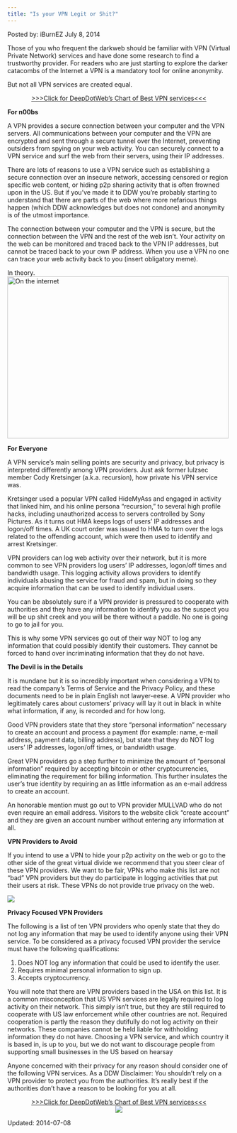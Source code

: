 ```yaml
---
title: "Is your VPN Legit or Shit?"
---
```



Posted by: iBurnEZ </a></span>
<span>July 8, 2014</span>

<p>Those of you who frequent the darkweb should be familiar with VPN (Virtual Private Network) services and have done some research to find a trustworthy provider. For readers who are just starting to explore the darker catacombs of the Internet a VPN is a mandatory tool for online anonymity.</p>
<p>But not all VPN services are created equal.</p>
<p style="text-align: center;"><a href="https://g-i-r.github.io/deepdotweb/vpn-comparison-chart/">&gt;&gt;&gt;Click for DeepDotWeb&#8217;s Chart of Best VPN services&lt;&lt;&lt;</a></p>
<p><strong>For n00bs</strong></p>
<p>A VPN provides a secure connection between your computer and the VPN servers. All communications between your computer and the VPN are encrypted and sent through a secure tunnel over the Internet, preventing outsiders from spying on your web activity. You can securely connect to a VPN service and surf the web from their servers, using their IP addresses.</p>
<p>There are lots of reasons to use a VPN service such as establishing a secure connection over an insecure network, accessing censored or region specific web content, or hiding p2p sharing activity that is often frowned upon in the US. But if you’ve made it to DDW you’re probably starting to understand that there are parts of the web where more nefarious things happen (which DDW acknowledges but does not condone) and anonymity is of the utmost importance.</p>
<p>The connection between your computer and the VPN is secure, but the connection between the VPN and the rest of the web isn’t. Your activity on the web can be monitored and traced back to the VPN IP addresses, but cannot be traced back to your own IP address. When you use a VPN no one can trace your web activity back to you (insert obligatory meme).</p>
<p>In theory.<img class="aligncenter wp-image-6052 size-full" src="/imgs/2014/06/on-the-internet-nobody-knows-youre-a-dog-meme.jpg" alt="On the internet" width="500" height="365" srcset="/imgs/2014/06/on-the-internet-nobody-knows-youre-a-dog-meme.jpg 500w, /imgs/2014/06/on-the-internet-nobody-knows-youre-a-dog-meme-300x219.jpg 300w" sizes="(max-width: 500px) 100vw, 500px" /></p>
<p><strong>For Everyone</strong></p>
<p>A VPN service’s main selling points are security and privacy, but privacy is interpreted differently among VPN providers. Just ask former lulzsec member Cody Kretsinger (a.k.a. recursion), how private his VPN service was.</p>
<p>Kretsinger used a popular VPN called HideMyAss and engaged in activity that linked him, and his online persona “recursion,” to several high profile hacks, including unauthorized access to servers controlled by Sony Pictures. As it turns out HMA keeps logs of users’ IP addresses and logon/off times. A UK court order was issued to HMA to turn over the logs related to the offending account, which were then used to identify and arrest Kretsinger.</p>
<p>VPN providers can log web activity over their network, but it is more common to see VPN providers log users’ IP addresses, logon/off times and bandwidth usage. This logging activity allows providers to identify individuals abusing the service for fraud and spam, but in doing so they acquire information that can be used to identify individual users.</p>
<p>You can be absolutely sure if a VPN provider is pressured to cooperate with authorities and they have any information to identify you as the suspect you will be up shit creek and you will be there without a paddle. No one is going to go to jail for you.</p>
<p>This is why some VPN services go out of their way NOT to log any information that could possibly identify their customers. They cannot be forced to hand over incriminating information that they do not have.</p>
<p><strong>The Devil is in the Details</strong></p>
<p>It is mundane but it is so incredibly important when considering a VPN to read the company’s Terms of Service and the Privacy Policy, and these documents need to be in plain English not lawyer-eese. A VPN provider who legitimately cares about customers’ privacy will lay it out in black in white what information, if any, is recorded and for how long.</p>
<p>Good VPN providers state that they store “personal information” necessary to create an account and process a payment (for example: name, e-mail address, payment data, billing address), but state that they do NOT log users’ IP addresses, logon/off times, or bandwidth usage.</p>
<p>Great VPN providers go a step further to minimize the amount of “personal information” required by accepting bitcoin or other cryptocurrencies, eliminating the requirement for billing information. This further insulates the user’s true identity by requiring an as little information as an e-mail address to create an account.</p>
<p>An honorable mention must go out to VPN provider MULLVAD who do not even require an email address. Visitors to the website click “create account” and they are given an account number without entering any information at all.</p>
<p><strong>VPN Providers to Avoid</strong></p>
<p>If you intend to use a VPN to hide your p2p activity on the web or go to the other side of the great virtual divide we recommend that you steer clear of these VPN providers. We want to be fair, VPNs who make this list are not “bad” VPN providers but they do participate in logging activities that put their users at risk. These VPNs do not provide true privacy on the web.</p>
<img src="https://G-I-R.github.io/deepdotweb/imgs/2014/06/badvpn.png" />

<p><strong>Privacy Focused VPN Providers</strong></p>
<p>The following is a list of ten VPN providers who openly state that they do not log any information that may be used to identify anyone using their VPN service. To be considered as a privacy focused VPN provider the service must have the following qualifications:</p>
<ol>
<li>Does NOT log any information that could be used to identify the user.</li>
<li>Requires minimal personal information to sign up.</li>
<li>Accepts cryptocurrency.</li>
</ol>
<p>You will note that there are VPN providers based in the USA on this list. It is a common misconception that US VPN services are legally required to log activity on their network. This simply isn’t true, but they are still required to cooperate with US law enforcement while other countries are not. Required cooperation is partly the reason they dutifully do not log activity on their networks. These companies cannot be held liable for withholding information they do not have. Choosing a VPN service, and which country it is based in, is up to you, but we do not want to discourage people from supporting small businesses in the US based on hearsay</p>
<p>Anyone concerned with their privacy for any reason should consider one of the following VPN services. As a DDW Disclaimer: You shouldn’t rely on a VPN provider to protect you from the authorities. It’s really best if the authorities don’t have a reason to be looking for you at all.</p>
<p style="text-align: center;"><a href="https://g-i-r.github.io/deepdotweb/vpn-comparison-chart/">&gt;&gt;&gt;Click for DeepDotWeb&#8217;s Chart of Best VPN services&lt;&lt;&lt;</a><br />


<img src="https://G-I-R.github.io/deepdotweb/imgs/2014/06/bestvpn.png"/>

Updated: 2014-07-08